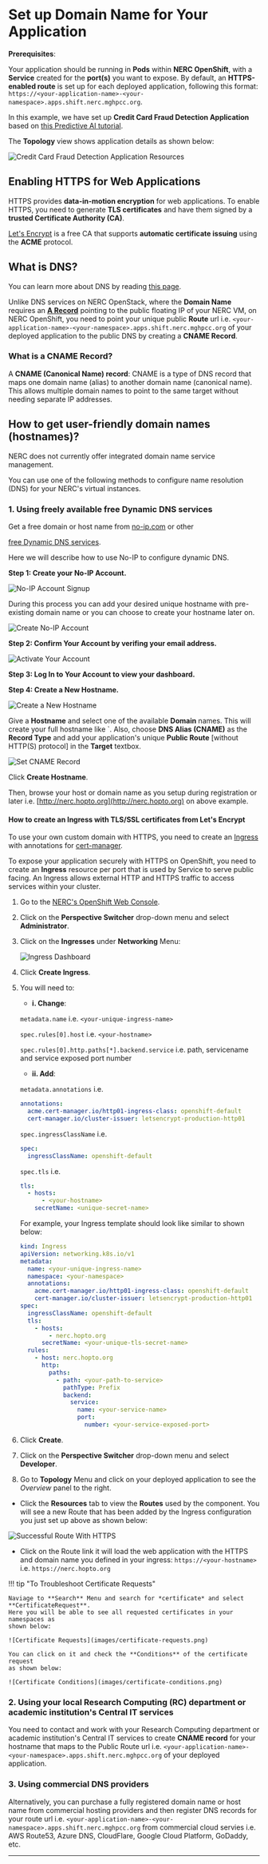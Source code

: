 # Set up Domain Name for Your Application

**Prerequisites**:

Your application should be running in **Pods** within **NERC OpenShift**, with a
**Service** created for the **port(s)** you want to expose. By default, an
**HTTPS-enabled route** is set up for each deployed application, following this format:
`https://<your-application-name>-<your-namespace>.apps.shift.nerc.mghpcc.org`.

In this example, we have set up **Credit Card Fraud Detection Application** based
on [this Predictive AI tutorial](../../openshift-ai/other-projects/fraud-detection-predictive-ai-app.md#deploy-the-model-application-on-nerc-openshift).

The **Topology** view shows application details as shown below:

![Credit Card Fraud Detection Application Resources](images/credit-card-fraud-detection-app-resources.png)

## Enabling HTTPS for Web Applications

HTTPS provides **data-in-motion encryption** for web applications. To enable HTTPS,
you need to generate **TLS certificates** and have them signed by a
**trusted Certificate Authority (CA)**.

[Let's Encrypt](https://letsencrypt.org) is a free CA that supports
**automatic certificate issuing** using the **ACME** protocol.

## What is DNS?

You can learn more about DNS by reading [this page](../../openstack/advanced-openstack-topics/domain-name-system/domain-names-for-your-vms.md#what-is-dns).

Unlike DNS services on NERC OpenStack, where the **Domain Name** requires an
[**A Record**](../../openstack/advanced-openstack-topics/domain-name-system/domain-names-for-your-vms.md#what-is-a-a-record)
pointing to the public floating IP of your NERC VM, on NERC OpenShift, you need
to point your unique public **Route** url i.e. `<your-application-name>-<your-namespace>.apps.shift.nerc.mghpcc.org`
of your deployed application to the public DNS by creating a **CNAME Record**.

### What is a CNAME Record?

A **CNAME (Canonical Name) record**: CNAME is a type of DNS record that maps one
domain name (alias) to another domain name (canonical name). This allows multiple
domain names to point to the same target without needing separate IP addresses.

## How to get user-friendly domain names (hostnames)?

NERC does not currently offer integrated domain name service management.

You can use one of the following methods to configure name resolution (DNS) for
your NERC's virtual instances.

### 1. Using freely available free Dynamic DNS services

Get a free domain or host name from [no-ip.com](https://www.noip.com/) or other

[free Dynamic DNS services](https://www.makeuseof.com/tag/5-best-dynamic-dns-providers-can-lookup-free-today/).

Here we will describe how to use No-IP to configure dynamic DNS.

**Step 1: Create your No-IP Account.**

![No-IP Account Signup](images/signup.png)

During this process you can add your desired unique hostname with pre-existing
domain name or you can choose to create your hostname later on.

![Create No-IP Account](images/create-no-ip-account.png)

**Step 2: Confirm Your Account by verifing your email address.**

![Activate Your Account](images/activate-your-account.png)

**Step 3: Log In to Your Account to view your dashboard.**

**Step 4: Create a New Hostname.**

![Create a New Hostname](images/create-a-hostname.png)

Give a **Hostname** and select one of the available **Domain** names. This will
create your full hostname like `<Hostname><Domain>. Also, choose **DNS Alias (CNAME)**
as the **Record Type** and add your application's unique **Public Route**
[without HTTP(S) protocol] in the **Target** textbox.

![Set CNAME Record](images/CNAME-record.png)

Click **Create Hostname**.

Then, browse your host or domain name as you setup during registration or later
i.e. [http://nerc.hopto.org](http://nerc.hopto.org) on above example.

#### How to create an Ingress with TLS/SSL certificates from Let's Encrypt

To use your own custom domain with HTTPS, you need to create an [Ingress](https://kubernetes.io/docs/concepts/services-networking/ingress/)
with annotations for [cert-manager](https://cert-manager.io).

To expose your application securely with HTTPS on OpenShift, you need to create
an **Ingress** resource per port that is used by Service to serve public facing.
An Ingress allows external HTTP and HTTPS traffic to access services within your
cluster.

1. Go to the [NERC's OpenShift Web Console](https://console.apps.shift.nerc.mghpcc.org).

2. Click on the **Perspective Switcher** drop-down menu and select **Administrator**.

3. Click on the **Ingresses** under **Networking** Menu:

    ![Ingress Dashboard](images/goto-ingress.png)

4. Click **Create Ingress**.

5. You will need to:

    - **i. Change**:

    `metadata.name` i.e. `<your-unique-ingress-name>`

    `spec.rules[0].host` i.e. `<your-hostname>`

    `spec.rules[0].http.paths[*].backend.service` i.e. path, servicename and service
    exposed port number

    - **ii. Add**:

    `metadata.annotations` i.e.

    ```yaml
    annotations:
      acme.cert-manager.io/http01-ingress-class: openshift-default
      cert-manager.io/cluster-issuer: letsencrypt-production-http01
    ```

    `spec.ingressClassName` i.e.

    ```yaml
    spec:
      ingressClassName: openshift-default
    ```

    `spec.tls` i.e.

    ```yaml
    tls:
      - hosts:
          - <your-hostname>
        secretName: <unique-secret-name>
    ```

    For example, your Ingress template should look like similar to shown below:

    ```yaml
    kind: Ingress
    apiVersion: networking.k8s.io/v1
    metadata:
      name: <your-unique-ingress-name>
      namespace: <your-namespace>
      annotations:
        acme.cert-manager.io/http01-ingress-class: openshift-default
        cert-manager.io/cluster-issuer: letsencrypt-production-http01
    spec:
      ingressClassName: openshift-default
      tls:
        - hosts:
            - nerc.hopto.org
          secretName: <your-unique-tls-secret-name>
      rules:
        - host: nerc.hopto.org
          http:
            paths:
              - path: <your-path-to-service>
                pathType: Prefix
                backend:
                  service:
                    name: <your-service-name>
                    port:
                      number: <your-service-exposed-port>
    ```

6. Click **Create**.

7. Click on the **Perspective Switcher** drop-down menu and select **Developer**.

8. Go to **Topology** Menu and click on your deployed application to see the
_Overview_ panel to the right.

- Click the **Resources** tab to view the **Routes** used by the component. You
will see a new Route that has been added by the Ingress configuration you just
set up above as shown below:

![Successful Route With HTTPS](images/successful-route-with-https.png)

- Click on the Route link it will load the web application with the HTTPS and domain
name you defined in your ingress: `https://<your-hostname>` i.e. `https://nerc.hopto.org`

!!! tip "To Troubleshoot Certificate Requests"

    Naviage to **Search** Menu and search for *certificate* and select **CertificateRequest**.
    Here you will be able to see all requested certificates in your namespaces as
    shown below:

    ![Certificate Requests](images/certificate-requests.png)

    You can click on it and check the **Conditions** of the certificate request
    as shown below:

    ![Certificate Conditions](images/certificate-conditions.png)

### 2. Using your local Research Computing (RC) department or academic institution's Central IT services

You need to contact and work with your Research Computing department or
academic institution's Central IT services to create **CNAME record** for your
hostname that maps to the Public Route url i.e. `<your-application-name>-<your-namespace>.apps.shift.nerc.mghpcc.org`
of your deployed application.

### 3. Using commercial DNS providers

Alternatively, you can purchase a fully registered domain name or host name from
commercial hosting providers and then register DNS records for your route url i.e.
`<your-application-name>-<your-namespace>.apps.shift.nerc.mghpcc.org` from commercial
cloud servies i.e. AWS Route53, Azure DNS, CloudFlare, Google Cloud Platform,
GoDaddy, etc.

---

